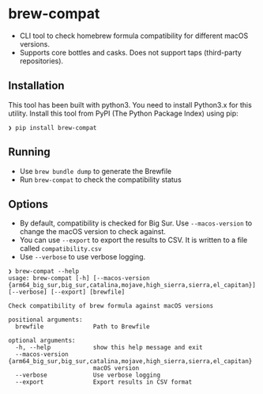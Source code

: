# brew-compat
* CLI tool to check homebrew formula compatibility for different macOS versions. 
* Supports core bottles and casks. Does not support taps (third-party repositories).

## Installation 
This tool has been built with python3. You need to install Python3.x for this utility.
Install this tool from PyPI (The Python Package Index) using pip:

```
❯ pip install brew-compat 
```

## Running

* Use `brew bundle dump` to generate the Brewfile
* Run `brew-compat` to check the compatibility status

## Options

* By default, compatibility is checked for Big Sur. Use `--macos-version` to change the macOS version to check against.
* You can use `--export` to export the results to CSV. It is written to a file called `compatibility.csv`
* Use `--verbose` to use verbose logging.

```
❯ brew-compat --help
usage: brew-compat [-h] [--macos-version {arm64_big_sur,big_sur,catalina,mojave,high_sierra,sierra,el_capitan}] [--verbose] [--export] [brewfile]

Check compatibility of brew formula against macOS versions

positional arguments:
  brewfile              Path to Brewfile

optional arguments:
  -h, --help            show this help message and exit
  --macos-version {arm64_big_sur,big_sur,catalina,mojave,high_sierra,sierra,el_capitan}
                        macOS version
  --verbose             Use verbose logging
  --export              Export results in CSV format

```

